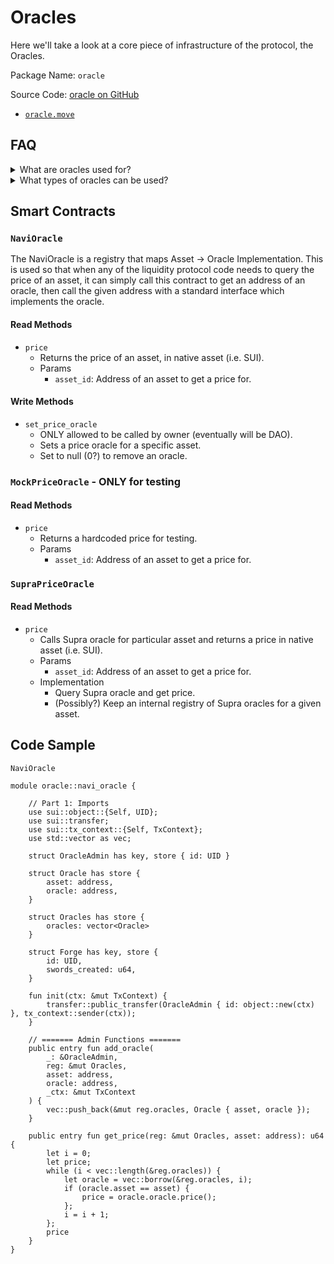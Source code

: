 # Oracles

Here we'll take a look at a core piece of infrastructure of the protocol, the Oracles.

Package Name: `oracle`&#x20;

Source Code: [oracle on GitHub](https://github.com/naviprotocol/protocol-core/tree/mainnet/oracle)

* [`oracle.move`](broken-reference)

## FAQ

<details>

<summary>What are oracles used for?</summary>

Oracles are an on-chain price feed that is used to get the price of any asset into a relative unit. This is important for calculating collateral ratios to determine how much a user can borrow against their collateral, as well as proving that a position is liquidate-able.

</details>

<details>

<summary>What types of oracles can be used?</summary>

An oracle is just an on-chain representation of data, so this can be abstracted into a generic interface. Wrappers will be written for different oracle types including:

* Generic “mock” oracles that return a constant value for testing.
* [Supra](https://data.supraoracles.com/networks) oracles.
* AMM-based TWAP oracles.

</details>

## Smart Contracts

### `NaviOracle`

The NaviOracle is a registry that maps Asset → Oracle Implementation. This is used so that when any of the liquidity protocol code needs to query the price of an asset, it can simply call this contract to get an address of an oracle, then call the given address with a standard interface which implements the oracle.

#### Read Methods

* `price`
  * Returns the price of an asset, in native asset (i.e. SUI).
  * Params
    * `asset_id`: Address of an asset to get a price for.

#### Write Methods

* `set_price_oracle`
  * ONLY allowed to be called by owner (eventually will be DAO).
  * Sets a price oracle for a specific asset.
  * Set to null (0?) to remove an oracle.

### `MockPriceOracle` - ONLY for testing

#### Read Methods

* `price`
  * Returns a hardcoded price for testing.
  * Params
    * `asset_id`: Address of an asset to get a price for.

### `SupraPriceOracle`

#### Read Methods

* `price`
  * Calls Supra oracle for particular asset and returns a price in native asset (i.e. SUI).
  * Params
    * `asset_id`: Address of an asset to get a price for.
  * Implementation
    * Query Supra oracle and get price.
    * (Possibly?) Keep an internal registry of Supra oracles for a given asset.

## Code Sample

`NaviOracle`

```solidity
module oracle::navi_oracle {

    // Part 1: Imports
    use sui::object::{Self, UID};
    use sui::transfer;
    use sui::tx_context::{Self, TxContext};
    use std::vector as vec;

    struct OracleAdmin has key, store { id: UID }

    struct Oracle has store {
        asset: address,
        oracle: address,
    }

    struct Oracles has store {
        oracles: vector<Oracle>
    }

    struct Forge has key, store {
        id: UID,
        swords_created: u64,
    }

    fun init(ctx: &mut TxContext) {
        transfer::public_transfer(OracleAdmin { id: object::new(ctx) }, tx_context::sender(ctx));
    }

    // ======= Admin Functions =======
    public entry fun add_oracle(
        _: &OracleAdmin,
        reg: &mut Oracles,
        asset: address,
        oracle: address,
        _ctx: &mut TxContext
    ) {
        vec::push_back(&mut reg.oracles, Oracle { asset, oracle });
    }

    public entry fun get_price(reg: &mut Oracles, asset: address): u64 {
        let i = 0;
        let price;
        while (i < vec::length(&reg.oracles)) {
            let oracle = vec::borrow(&reg.oracles, i);
            if (oracle.asset == asset) {
                price = oracle.oracle.price();
            };
            i = i + 1;
        };
        price
    }
}
```
